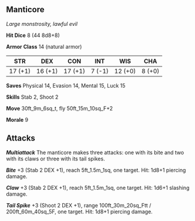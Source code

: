 ## Manticore

*Large monstrosity, lawful evil*

**Hit Dice** 8 (44 8d8+8)

**Armor Class** 14 (natural armor)

| STR     | DEX     | CON     | INT     | WIS     | CHA     |
|---------|---------|---------|---------|---------|---------|
| 17 (+1) | 16 (+1) | 17 (+1) |  7 (-1) | 12 (+0) |  8 (+0) |

**Saves** Physical 14, Evasion 14, Mental 15, Luck 15

**Skills** Stab 2, Shoot 2

**Move** 30ft\_9m\_6sq\_t, fly 50ft\_15m\_10sq\_F+2

**Morale** 9

## Attacks

***Multiattack*** The manticore makes three attacks: one with its bite and two with its claws or three with its tail spikes.

***Bite*** +3 (Stab 2 DEX +1), reach 5ft\_1.5m\_1sq, one target. Hit: 1d8+1 piercing damage.

***Claw*** +3 (Stab 2 DEX +1), reach 5ft\_1.5m\_1sq, one target. Hit: 1d6+1 slashing damage.

***Tail Spike*** +3 (Shoot 2 DEX +1), range 100ft\_30m\_20sq\_Ftt / 200ft\_60m\_40sq\_5F, one target. Hit: 1d8+1 piercing damage.

